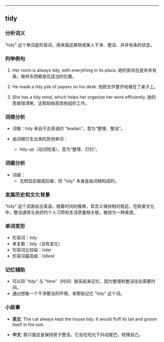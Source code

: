 
---------------
## tidy
### 分析词义
"tidy" 这个单词是形容词，用来描述某物或某人干净、整洁、井井有条的状态。

### 列举例句
1. Her room is always tidy, with everything in its place.
   她的房间总是井井有条，每样东西都放在适当的位置。

2. He made a tidy pile of papers on his desk.
   他把文件整齐地堆在了桌子上。

3. She has a tidy mind, which helps her organize her work efficiently.
   她的思维很清晰，这帮助她高效地组织工作。

### 词根分析
- 词根：tidy 来自于古英语的 "teadan"，意为“整理、整洁”。

- 由词根衍生出来的其他单词：
  - tidy-up（动词短语），意为“整理、打扫”。

### 词缀分析
- 词缀：
  - 无明显前缀或后缀，但 "tidy" 本身是由词根构成的。

### 发展历史和文化背景
"tidy" 这个词源自古英语，随着时间的推移，其含义保持相对稳定。在欧美文化中，整洁通常与良好的个人习惯和生活质量相关联，被视为一种美德。

### 单词变形
- 形容词：tidy
- 单复数：tidy（没有变化）
- 形容词比较级：tider
- 形容词最高级：tidiest

### 记忆辅助
- 可以将 "tidy" 与 "time"（时间）联系起来记忆，因为整理和整洁往往需要时间。
- 通过想象一个干净整洁的环境，来帮助记忆 "tidy" 这个词。

### 小故事
- **英文**:
  The cat always kept the house tidy. It would fluff its tail and groom itself in the sun.

- **中文**:
  那只猫总是保持房子整洁。它会在阳光下抖动尾巴，梳理自己。

